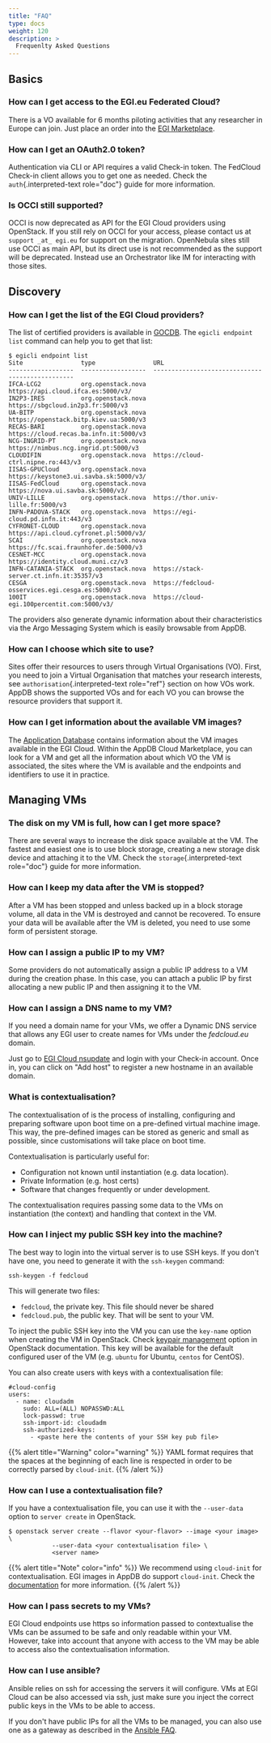 ```yaml
---
title: "FAQ"
type: docs
weight: 120 
description: >
  Frequenlty Asked Questions 
---
```


## Basics

### How can I get access to the EGI.eu Federated Cloud?

There is a VO available for 6 months piloting activities that any
researcher in Europe can join. Just place an order into the [EGI
Marketplace](https://marketplace.egi.eu/31-cloud-compute).

### How can I get an OAuth2.0 token?

Authentication via CLI or API requires a valid Check-in token. The
FedCloud Check-in client allows you to get one as needed. Check the
`auth`{.interpreted-text role="doc"} guide for more information.

### Is OCCI still supported?

OCCI is now deprecated as API for the EGI Cloud providers using
OpenStack. If you still rely on OCCI for your access, please contact us
at `support _at_ egi.eu` for support on the migration. OpenNebula sites
still use OCCI as main API, but its direct use is not recommended as the
support will be deprecated. Instead use an Orchestrator like IM for
interacting with those sites.

## Discovery

### How can I get the list of the EGI Cloud providers?

The list of certified providers is available in
[GOCDB](https://goc.egi.eu). The `egicli endpoint list` command can help
you to get that list:

``` {.console}
$ egicli endpoint list
Site                type                URL
------------------  ------------------  ------------------------------------------------
IFCA-LCG2           org.openstack.nova  https://api.cloud.ifca.es:5000/v3/
IN2P3-IRES          org.openstack.nova  https://sbgcloud.in2p3.fr:5000/v3
UA-BITP             org.openstack.nova  https://openstack.bitp.kiev.ua:5000/v3
RECAS-BARI          org.openstack.nova  https://cloud.recas.ba.infn.it:5000/v3
NCG-INGRID-PT       org.openstack.nova  https://nimbus.ncg.ingrid.pt:5000/v3
CLOUDIFIN           org.openstack.nova  https://cloud-ctrl.nipne.ro:443/v3
IISAS-GPUCloud      org.openstack.nova  https://keystone3.ui.savba.sk:5000/v3/
IISAS-FedCloud      org.openstack.nova  https://nova.ui.savba.sk:5000/v3/
UNIV-LILLE          org.openstack.nova  https://thor.univ-lille.fr:5000/v3
INFN-PADOVA-STACK   org.openstack.nova  https://egi-cloud.pd.infn.it:443/v3
CYFRONET-CLOUD      org.openstack.nova  https://api.cloud.cyfronet.pl:5000/v3/
SCAI                org.openstack.nova  https://fc.scai.fraunhofer.de:5000/v3
CESNET-MCC          org.openstack.nova  https://identity.cloud.muni.cz/v3
INFN-CATANIA-STACK  org.openstack.nova  https://stack-server.ct.infn.it:35357/v3
CESGA               org.openstack.nova  https://fedcloud-osservices.egi.cesga.es:5000/v3
100IT               org.openstack.nova  https://cloud-egi.100percentit.com:5000/v3/
```

The providers also generate dynamic information about their
characteristics via the Argo Messaging System which is easily browsable
from AppDB.

### How can I choose which site to use?

Sites offer their resources to users through Virtual Organisations (VO).
First, you need to join a Virtual Organisation that matches your
research interests, see `authorisation`{.interpreted-text role="ref"}
section on how VOs work. AppDB shows the supported VOs and for each VO
you can browse the resource providers that support it.

### How can I get information about the available VM images?

The [Application Database](https://appdb.egi.eu) contains information
about the VM images available in the EGI Cloud. Within the AppDB Cloud
Marketplace, you can look for a VM and get all the information about
which VO the VM is associated, the sites where the VM is available and
the endpoints and identifiers to use it in practice.

## Managing VMs

### The disk on my VM is full, how can I get more space?

There are several ways to increase the disk space available at the VM.
The fastest and easiest one is to use block storage, creating a new
storage disk device and attaching it to the VM. Check the
`storage`{.interpreted-text role="doc"} guide for more information.

### How can I keep my data after the VM is stopped?

After a VM has been stopped and unless backed up in a block storage
volume, all data in the VM is destroyed and cannot be recovered. To
ensure your data will be available after the VM is deleted, you need to
use some form of persistent storage.

### How can I assign a public IP to my VM?

Some providers do not automatically assign a public IP address to a VM
during the creation phase. In this case, you can attach a public IP by
first allocating a new public IP and then assigning it to the VM.

### How can I assign a DNS name to my VM?

If you need a domain name for your VMs, we offer a Dynamic DNS service
that allows any EGI user to create names for VMs under the
*fedcloud.eu* domain.

Just go to [EGI Cloud nsupdate](https://nsupdate.fedcloud.eu) and login
with your Check-in account. Once in, you can click on \"Add host\" to
register a new hostname in an available domain.

### What is contextualisation?

The contextualisation of is the process of installing, configuring and
preparing software upon boot time on a pre-defined virtual machine
image. This way, the pre-defined images can be stored as generic and
small as possible, since customisations will take place on boot time.

Contextualisation is particularly useful for:

-   Configuration not known until instantiation (e.g. data location).
-   Private Information (e.g. host certs)
-   Software that changes frequently or under development.

The contextualisation requires passing some data to the VMs on
instantiation (the context) and handling that context in the VM.

### How can I inject my public SSH key into the machine?

The best way to login into the virtual server is to use SSH keys. If you
don\'t have one, you need to generate it with the `ssh-keygen` command:

``` {.console}
ssh-keygen -f fedcloud
```

This will generate two files:

-   `fedcloud`, the private key. This file should never be shared
-   `fedcloud.pub`, the public key. That will be sent to your VM.

To inject the public SSH key into the VM you can use the
`key-name` option when creating the VM in OpenStack. Check
[keypair
management](https://docs.openstack.org/python-openstackclient/pike/cli/command-objects/keypair.html)
option in OpenStack documentation. This key will be available for the
default configured user of the VM (e.g. `ubuntu` for Ubuntu, `centos`
for CentOS).

You can also create users with keys with a contextualisation file:

``` {.yaml}
#cloud-config
users:
  - name: cloudadm
    sudo: ALL=(ALL) NOPASSWD:ALL
    lock-passwd: true
    ssh-import-id: cloudadm
    ssh-authorized-keys:
      - <paste here the contents of your SSH key pub file>
```

{{% alert title="Warning" color="warning" %}}
YAML format requires that the spaces at the beginning of each line is
respected in order to be correctly parsed by `cloud-init`.
{{% /alert %}}

### How can I use a contextualisation file?

If you have a contextualisation file, you can use it with the
`--user-data` option to `server create` in OpenStack.

``` {.shell}
$ openstack server create --flavor <your-flavor> --image <your image> \
            --user-data <your contextualisation file> \
            <server name>
```

{{% alert title="Note" color="info" %}}
We recommend using `cloud-init` for contextualisation. EGI images in
AppDB do support `cloud-init`. Check the
[documentation](http://cloudinit.readthedocs.org/%20cloud-init) for more
information.
{{% /alert %}}

### How can I pass secrets to my VMs?

EGI Cloud endpoints use https so information passed to contextualise the
VMs can be assumed to be safe and only readable within your VM. However,
take into account that anyone with access to the VM may be able to
access also the contextualisation information.

### How can I use ansible?

Ansible relies on ssh for accessing the servers it will configure. VMs
at EGI Cloud can be also accessed via ssh, just make sure you inject the
correct public keys in the VMs to be able to access.

If you don\'t have public IPs for all the VMs to be managed, you can
also use one as a gateway as described in the [Ansible
FAQ](https://docs.ansible.com/ansible/latest/reference_appendices/faq.html#how-do-i-configure-a-jump-host-to-access-servers-that-i-have-no-direct-access-to).
